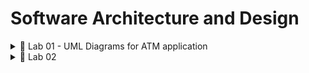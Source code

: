 # Software Architecture and Design

<details>
<summary>🚀 Lab 01 - UML Diagrams for ATM application</summary>
<details>
    <summary>⭐ Use case diagram</summary>

![Use case diagram](./Lab01/UseCase.bmp 'Use case diagram')

</details>

<details>
    <summary>⭐ Class diagram</summary>

![Class diagram](./Lab01/ClassDiagram.bmp 'Class diagram')

</details>

<details>
    <summary>⭐ Object diagram</summary>

![Object diagram](./Lab01/ObjectDiagram.bmp 'Object diagram')

</details>

<details>
    <summary>⭐ Component diagram</summary>

![Component diagram](./Lab01/ComponentDiagram.bmp 'Component diagram')

</details>
</details>

<details>
<summary>🚀 Lab 02</summary>

<details>
    <summary>⭐ Read java file</summary>

![Parser file](./Lab02/demo/parseFile.png 'Parser file')

</details>

<details>
    <summary>⭐ Read folder</summary>

![Parser folder](./Lab02/demo/parseFolder.png 'Parser folder')

</details>

<details>
    <summary>⭐ Reflection class</summary>

![Reflection](./Lab02/demo/reflection.png 'Reflection')

</details>

</details>
